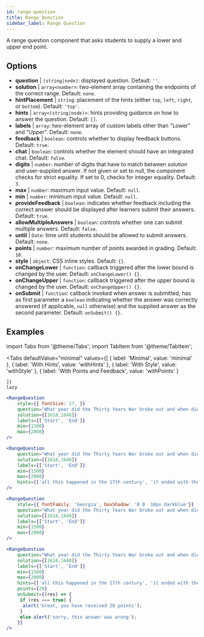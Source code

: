 ```yaml
---
id: range-question
title: Range Question
sidebar_label: Range Question
---
```


A range question component that asks students to supply a lower and upper end point.

## Options

* __question__ | `(string|node)`: displayed question. Default: `''`.
* __solution__ | `array<number>`: two-element array containing the endpoints of the correct range. Default: `none`.
* __hintPlacement__ | `string`: placement of the hints (either `top`, `left`, `right`, or `bottom`). Default: `'top'`.
* __hints__ | `array<(string|node)>`: hints providing guidance on how to answer the question. Default: `[]`.
* __labels__ | `array`: two-element array of custom labels other than "Lower" and "Upper". Default: `none`.
* __feedback__ | `boolean`: controls whether to display feedback buttons. Default: `true`.
* __chat__ | `boolean`: controls whether the element should have an integrated chat. Default: `false`.
* __digits__ | `number`: number of digits that have to match between solution and user-supplied answer. If not given or set to null, the component checks for strict equality. If set to 0, checks for integer equality. Default: `3`.
* __max__ | `number`: maximum input value. Default: `null`.
* __min__ | `number`: minimum input value. Default: `null`.
* __provideFeedback__ | `boolean`: indicates whether feedback including the correct answer should be displayed after learners submit their answers. Default: `true`.
* __allowMultipleAnswers__ | `boolean`: controls whether one can submit multiple answers. Default: `false`.
* __until__ | `Date`: time until students should be allowed to submit answers. Default: `none`.
* __points__ | `number`: maximum number of points awarded in grading. Default: `10`.
* __style__ | `object`: CSS inline styles. Default: `{}`.
* __onChangeLower__ | `function`: callback triggered after the lower bound is changed by the user. Default: `onChangeLower() {}`.
* __onChangeUpper__ | `function`: callback triggered after the upper bound is changed by the user. Default: `onChangeUpper() {}`.
* __onSubmit__ | `function`: callback invoked when answer is submitted; has as first parameter a `boolean` indicating whether the answer was correctly answered (if applicable, `null` otherwise) and the supplied answer as the second parameter. Default: `onSubmit() {}`.


## Examples

import Tabs from '@theme/Tabs';
import TabItem from '@theme/TabItem';

<Tabs
    defaultValue="minimal"
    values={[
        { label: 'Minimal', value: 'minimal' },
        { label: 'With Hints', value: 'withHints' },
        { label: 'With Style', value: 'withStyle' },
        { label: 'With Points and Feedback', value: 'withPoints' }
        
    ]}
    lazy
>

<TabItem value="minimal">

```jsx live
<RangeQuestion
    style={{ fontSize: 17, }}
    question="What year did the Thirty Years War broke out and when did it?"
    solution={[1618,1648]}
    labels={['Start', 'End']}
    min={1500}
    max={2000}
/>
```

</TabItem>

<TabItem value="withHints">

```jsx live
<RangeQuestion
    question="What year did the Thirty Years War broke out and when did it?"
    solution={[1618,1648]}
    labels={['Start', 'End']}
    min={1500}
    max={2000}
    hints={['all this happened in the 17th century', 'it ended with the Peace of Westphalia in 1648']}
/>
```

</TabItem>

<TabItem value="withStyle">

```jsx live
<RangeQuestion
    style={{ fontFamily: 'Georgia', boxShadow: '0 0  10px darkblue'}}
    question="What year did the Thirty Years War broke out and when did it?"
    solution={[1618,1648]}
    labels={['Start', 'End']}
    min={1500}
    max={2000}
/>
```

</TabItem>

<TabItem value="withPoints">

```jsx live
<RangeQuestion
    question="What year did the Thirty Years War broke out and when did it?"
    solution={[1618,1648]}
    labels={['Start', 'End']}
    min={1500}
    max={2000}
    hints={['all this happened in the 17th century', 'it ended with the Peace of Westphalia in 1648']}
    points={20}
    onSubmit={(res) => {
     if (res === true) {
      alert('Great, you have received 20 points');
     }
     else alert('sorry, this answer was wrong');
    }}
/>
```

</TabItem>

</Tabs>
